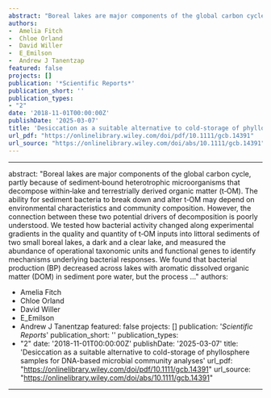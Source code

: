 ```yaml
--- 
abstract: "Boreal lakes are major components of the global carbon cycle, partly because of sediment‐bound heterotrophic microorganisms that decompose within‐lake and terrestrially derived organic matter (t‐OM). The ability for sediment bacteria to break down and alter t‐OM may depend on environmental characteristics and community composition. However, the connection between these two potential drivers of decomposition is poorly understood. We tested how bacterial activity changed along experimental gradients in the quality and quantity of t‐OM inputs into littoral sediments of two small boreal lakes, a dark and a clear lake, and measured the abundance of operational taxonomic units and functional genes to identify mechanisms underlying bacterial responses. We found that bacterial production (BP) decreased across lakes with aromatic dissolved organic matter (DOM) in sediment pore water, but the process …"
authors: 
-  Amelia Fitch
-  Chloe Orland
-  David Willer
-  E_Emilson
-  Andrew J Tanentzap
featured: false
projects: []
publication: '*Scientific Reports*'
publication_short: ''
publication_types:
- "2"
date: '2018-11-01T00:00:00Z'
publishDate: '2025-03-07'
title: 'Desiccation as a suitable alternative to cold-storage of phyllosphere samples for DNA-based microbial community analyses'
url_pdf: "https://onlinelibrary.wiley.com/doi/pdf/10.1111/gcb.14391"
url_source: "https://onlinelibrary.wiley.com/doi/abs/10.1111/gcb.14391"
--- 
```



--- 
abstract: "Boreal lakes are major components of the global carbon cycle, partly because of sediment‐bound heterotrophic microorganisms that decompose within‐lake and terrestrially derived organic matter (t‐OM). The ability for sediment bacteria to break down and alter t‐OM may depend on environmental characteristics and community composition. However, the connection between these two potential drivers of decomposition is poorly understood. We tested how bacterial activity changed along experimental gradients in the quality and quantity of t‐OM inputs into littoral sediments of two small boreal lakes, a dark and a clear lake, and measured the abundance of operational taxonomic units and functional genes to identify mechanisms underlying bacterial responses. We found that bacterial production (BP) decreased across lakes with aromatic dissolved organic matter (DOM) in sediment pore water, but the process …"
authors: 
-  Amelia Fitch
-  Chloe Orland
-  David Willer
-  E_Emilson
-  Andrew J Tanentzap
featured: false
projects: []
publication: '*Scientific Reports*'
publication_short: ''
publication_types:
- "2"
date: '2018-11-01T00:00:00Z'
publishDate: '2025-03-07'
title: 'Desiccation as a suitable alternative to cold-storage of phyllosphere samples for DNA-based microbial community analyses'
url_pdf: "https://onlinelibrary.wiley.com/doi/pdf/10.1111/gcb.14391"
url_source: "https://onlinelibrary.wiley.com/doi/abs/10.1111/gcb.14391"
--- 


